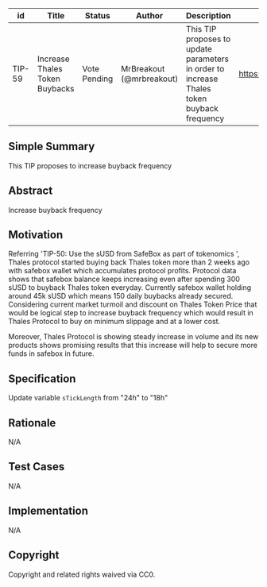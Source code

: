 | id | Title | Status | Author | Description | Discussions to | Created |
| ----------- | ----------- | ----------- | ----------- | ----------- | ----------- | ----------- |
| TIP-59 | Increase Thales Token Buybacks  | Vote Pending | MrBreakout (@mrbreakout) | This TIP proposes to update parameters in order to increase Thales token buyback frequency | https://discord.gg/8bzFdpGTrp | 2022-06-16

## Simple Summary

This TIP proposes to increase buyback frequency

## Abstract

Increase buyback frequency

## Motivation

Referring  'TIP-50: Use the sUSD from SafeBox as part of tokenomics ', Thales protocol started buying back Thales token more than 2 weeks ago with safebox wallet which accumulates protocol profits. Protocol data shows that safebox balance keeps increasing even after spending 300 sUSD to buyback Thales token everyday. Currently safebox wallet holding around 45k sUSD which means 150 daily buybacks already secured. Considering current market turmoil and discount on Thales Token Price that would be logical step to increase buyback frequency which would result in Thales Protocol to buy on minimum slippage and at a lower cost.

Moreover, Thales Protocol is showing steady increase in volume and its new products shows promising results that this increase will help to secure more funds in safebox in future.

## Specification

Update variable `sTickLength` from "24h" to "18h"

## Rationale
N/A
## Test Cases
N/A
## Implementation
N/A
## Copyright
Copyright and related rights waived via CC0.
